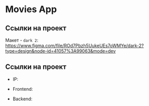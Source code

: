 # Movies App

## Ссылки на проект

Макет - `dark 2`:
https://www.figma.com/file/ROd7Pbzh5UukeUEs7oWMYe/dark-2?type=design&node-id=41057%3A99063&mode=dev

## Ссылки на проект

- IP: 

- Frontend: 

- Backend: 